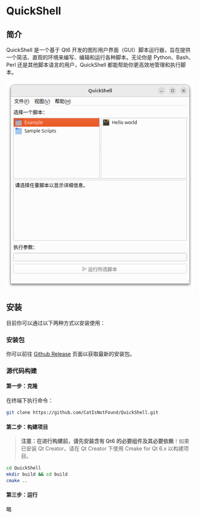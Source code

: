 # QuickShell

## 简介

QuickShell 是一个基于 Qt6 开发的图形用户界面（GUI）脚本运行器，旨在提供一个简洁、直观的环境来编写、编辑和运行各种脚本。无论你是 Python、Bash、Perl 还是其他脚本语言的用户，QuickShell 都能帮助你更高效地管理和执行脚本。

![Screenshot](screenshot.png)


## 安装

目前你可以通过以下两种方式以安装使用：

### 安装包

你可以前往 [Github Release](https://github.com/CatIsNotFound/QuickShell/releases/latest) 页面以获取最新的安装包。

### 源代码构建

#### 第一步：克隆

在终端下执行命令：

```sh
git clone https://github.com/CatIsNotFound/QuickShell.git
```

#### 第二步：构建项目



>**注意：**在进行构建前，请先安装**含有 Qt6 的必要组件及其必要依赖**！如果已安装 Qt Creator，请在 Qt Creator 下使用 Cmake for Qt 6.x 以构建项目。

```sh
cd QuickShell
mkdir build && cd build
cmake ..
```

#### 第三步：运行

略

